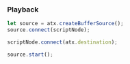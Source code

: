 ### Playback

```js
let source = atx.createBufferSource();
source.connect(scriptNode);

scriptNode.connect(atx.destination);

source.start();
```